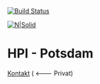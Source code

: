 [![Build Status](https://travis-ci.org/joemccann/dillinger.svg?branch=master)](https://github.com/Zeyecx/HPI-Potsdam)

[![N|Solid](https://hpi.de/fileadmin/user_upload/hpi/bilder/logos/open_hpi_logo_web.jpg)](https://github.com/Zeyecx/HPI-Potsdam/)

# HPI - Potsdam 

[Kontakt](mailto:jonathan.skopp@gmail.com) ( <--- Privat)
